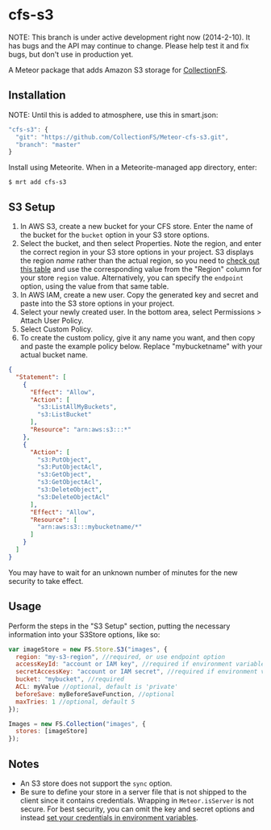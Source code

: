 cfs-s3
=========================

NOTE: This branch is under active development right now (2014-2-10). It has
bugs and the API may continue to change. Please help test it and fix bugs,
but don't use in production yet.

A Meteor package that adds Amazon S3 storage for [CollectionFS](https://github.com/CollectionFS/Meteor-CollectionFS).

## Installation

NOTE: Until this is added to atmosphere, use this in smart.json:

```js
"cfs-s3": {
  "git": "https://github.com/CollectionFS/Meteor-cfs-s3.git",
  "branch": "master"
}
```

Install using Meteorite. When in a Meteorite-managed app directory, enter:

```
$ mrt add cfs-s3
```

## S3 Setup

1. In AWS S3, create a new bucket for your CFS store. Enter the name of the bucket for the `bucket` option in your S3 store options.
2. Select the bucket, and then select Properties. Note the region, and enter the correct region in your S3 store options in your project. S3 displays the region *name* rather than the actual region, so you need to [check out this table](http://docs.aws.amazon.com/general/latest/gr/rande.html#s3_region) and use the corresponding value from the "Region" column for your store `region` value. Alternatively, you can specify the `endpoint` option, using the value from that same table.
3. In AWS IAM, create a new user. Copy the generated key and secret and paste into the S3 store options in your project.
4. Select your newly created user. In the bottom area, select Permissions > Attach User Policy.
5. Select Custom Policy.
6. To create the custom policy, give it any name you want, and then copy and paste the example policy below. Replace "mybucketname" with your actual bucket name.

```json
{
  "Statement": [
    {
      "Effect": "Allow",
      "Action": [
        "s3:ListAllMyBuckets",
        "s3:ListBucket"
      ],
      "Resource": "arn:aws:s3:::*"
    },
    {
      "Action": [
        "s3:PutObject",
        "s3:PutObjectAcl",
        "s3:GetObject",
        "s3:GetObjectAcl",
        "s3:DeleteObject",
        "s3:DeleteObjectAcl"
      ],
      "Effect": "Allow",
      "Resource": [
        "arn:aws:s3:::mybucketname/*"
      ]
    }
  ]
}
```

You may have to wait for an unknown number of minutes for the new security to
take effect.

## Usage

Perform the steps in the "S3 Setup" section, putting the necessary information into your
S3Store options, like so:

```js
var imageStore = new FS.Store.S3("images", {
  region: "my-s3-region", //required, or use endpoint option
  accessKeyId: "account or IAM key", //required if environment variables are not set
  secretAccessKey: "account or IAM secret", //required if environment variables are not set
  bucket: "mybucket", //required
  ACL: myValue //optional, default is 'private'
  beforeSave: myBeforeSaveFunction, //optional
  maxTries: 1 //optional, default 5
});

Images = new FS.Collection("images", {
  stores: [imageStore]
});
```

## Notes

* An S3 store does not support the `sync` option.
* Be sure to define your store in a server file that is not shipped to the
client since it contains credentials. Wrapping in `Meteor.isServer` is not
secure. For best security, you can omit the key and secret options and instead
[set your credentials in environment variables](http://docs.aws.amazon.com/AWSJavaScriptSDK/guide/node-configuring.html#Credentials_from_Environment_Variables).
